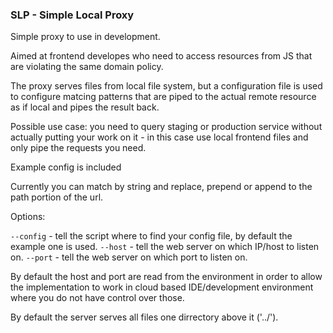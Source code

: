 ### SLP - Simple Local Proxy

Simple proxy to use in development.

Aimed at frontend developes who need to access resources from JS that are
violating the same domain policy.

The proxy serves files from local file system, but a configuration file is used
to configure matcing patterns that are piped to the actual remote resource as
if local and pipes the result back.

Possible use case: you need to query staging or production service without
actually putting your work on it - in this case use local frontend files and
only pipe the requests you need.

Example config is included

Currently you can match by string and replace, prepend or append to the path
portion of the url.

Options:

```--config``` - tell the script where to find your config file, by default the example one is used.
```--host``` - tell the web server on which IP/host to listen on.
```--port``` - tell the web server on which port to listen on.

By default the host and port are read from the environment in order to allow the
implementation to work in cloud based IDE/development environment where you do
not have control over those.

By default the server serves all files one dirrectory above it ('../').